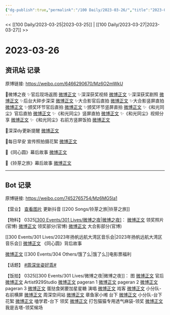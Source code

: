```yaml
---
{"dg-publish":true,"permalink":"/100 Daily/2023-03-26/","title":"2023-03-26","created":"2023-03-27T10:20:26.219+08:00","updated":"2023-04-11T14:46:31.925+08:00"}
---
```



<< [[100 Daily/2023-03-25\|2023-03-25]] | [[100 Daily/2023-03-27\|2023-03-27]] >>

# 2023-03-26

## 资讯站 记录

原博链接: https://weibo.com/6466290670/Mz6O2mWkU

🌟微博之夜
✨官后现场返图 [微博正文](https://weibo.com/6466290670/4883674971767107)
✨深深获奖视频 [微博正文](https://weibo.com/6466290670/4883518167717530)
✨深深获奖剧照 [微博正文](https://weibo.com/6466290670/4883572144472462)
✨后台大碎步深深 [微博正文](https://weibo.com/6466290670/4883606855746117)
✨大合影官后直拍 [微博正文](https://weibo.com/6466290670/4883481090070110)
✨大合影竖屏直拍 [微博正文](https://weibo.com/6466290670/4883468376605137)
✨颁奖环节官后直拍 [微博正文](https://weibo.com/6466290670/4883480728832343)
✨颁奖环节竖屏直拍 [微博正文](https://weibo.com/6466290670/4883467131685796)
✨《和光同尘》官后直拍 [微博正文](https://weibo.com/6466290670/4883466615523799)
✨《和光同尘》竖屏直拍 [微博正文](https://weibo.com/6466290670/4883467773675439)
✨《和光同尘》视频分享 [微博正文](https://weibo.com/6466290670/4883607188144831)
✨《和光同尘》右前方竖屏饭拍 [微博正文](https://weibo.com/6466290670/4883651130563395)

🌟深深dy更新提醒 [微博正文](https://weibo.com/6466290670/4883609478238989)

🌟每日早安
宣传照拍摄花絮 [微博正文](https://weibo.com/6466290670/4883462241386930)

🌟《同心圆》幕后故事 [微博正文](https://weibo.com/6466290670/4883500031805853)

🌟《铃芽之旅》幕后故事 [微博正文](https://weibo.com/6466290670/4883608404498157)

---
## Bot 记录

原博链接: https://weibo.com/7452765754/Mz6MG5Ia1

【营业】
[查看图片](https://wx3.sinaimg.cn/large/0088n2Pggy1hcdngbjl6pj30tt1hu43e.jpg) 更新抖音 [[200 Songs/铃芽之旅\|铃芽之旅]]

【物料】
0325[[300 Events/301 Lives/微博之夜\|微博之夜]](续)：
[微博正文](https://weibo.com/1677969704/4883552779108980) 领奖照片(官博)
[微博正文](https://weibo.com/1677969704/4883508172947715) 领奖部分(官博)
[微博正文](https://weibo.com/1677969704/4883529097546785) 大合影部分(官博)

[[300 Events/301 Lives/2023年扬帆远航大湾区音乐会\|2023年扬帆远航大湾区音乐会]]
[微博正文](https://weibo.com/3186551407/4883328110430455) 《同心圆》背后故事

[微博正文](https://weibo.com/7756461320/4883477440758834) [[300 Events/304 Others/饿了么\|饿了么]]电影票福利

【话题】
[#周深坐姿好乖#](https://s.weibo.com/weibo?q=%23%E5%91%A8%E6%B7%B1%E5%9D%90%E5%A7%BF%E5%A5%BD%E4%B9%96%23)

【饭拍】
0325[[300 Events/301 Lives/微博之夜\|微博之夜]]：
图
[微博正文](https://weibo.com/5248300719/4883665202711545) 官后
[微博正文](https://weibo.com/6873250805/4883610278300680) Artist929Studio
[微博正文](https://weibo.com/7633014126/4883568881303686) pageran 1
[微博正文](https://weibo.com/7633014126/4883579785713704) pageran 2
[微博正文](https://weibo.com/7633014126/4883649943835859) pageran 3
[微博正文](https://weibo.com/6048634807/4883640556717481) 蛋挞食粥要加星星糖
演唱
[微博正文](https://weibo.com/6891885433/4883477017133364) 戏客
[微博正文](https://weibo.com/5516625428/4883639541959214) 小分队-右前横屏
[微博正文](https://weibo.com/7183015833/4883526044617532) 周深空间站
[微博正文](https://weibo.com/1007482505/4883331797751150) 章鱼家小缃
台下
[微博正文](https://weibo.com/5516625428/4883666722097459) 小分队-台下花絮
[微博正文](https://weibo.com/1901459883/4883610400457896) 嗑学君-台下
领奖
[微博正文](https://weibo.com/5217401849/4883560971110920) 打包猫猫专用透气麻袋-领奖
[微博正文](https://weibo.com/5660650573/4883498747301499) 我是吉塔-领奖候场
